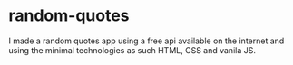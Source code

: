 # random-quotes
I made a random quotes app using a free api available on the internet and using the minimal technologies as such HTML, CSS and vanila JS.
